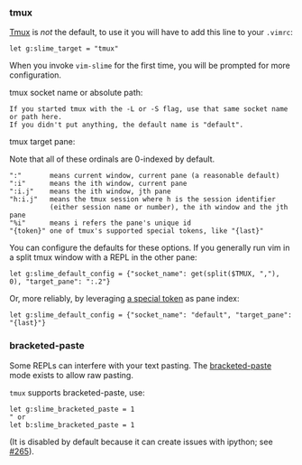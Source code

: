 
### tmux

[Tmux](https://github.com/tmux/tmux) is *not* the default, to use it you will have to add this line to your `.vimrc`:

```vim
let g:slime_target = "tmux"
```

When you invoke `vim-slime` for the first time, you will be prompted for more configuration.

tmux socket name or absolute path:

    If you started tmux with the -L or -S flag, use that same socket name or path here.
    If you didn't put anything, the default name is "default".

tmux target pane:

Note that all of these ordinals are 0-indexed by default.

    ":"       means current window, current pane (a reasonable default)
    ":i"      means the ith window, current pane
    ":i.j"    means the ith window, jth pane
    "h:i.j"   means the tmux session where h is the session identifier
              (either session name or number), the ith window and the jth pane
    "%i"      means i refers the pane's unique id
    "{token}" one of tmux's supported special tokens, like "{last}"


You can configure the defaults for these options. If you generally run vim in
a split tmux window with a REPL in the other pane:

```vim
let g:slime_default_config = {"socket_name": get(split($TMUX, ","), 0), "target_pane": ":.2"}
```

Or, more reliably, by leveraging [a special token](http://man.openbsd.org/OpenBSD-current/man1/tmux.1#_last__2) as pane index:

```vim
let g:slime_default_config = {"socket_name": "default", "target_pane": "{last}"}
```

### bracketed-paste

Some REPLs can interfere with your text pasting. The [bracketed-paste](https://cirw.in/blog/bracketed-paste) mode exists to allow raw pasting.

`tmux` supports bracketed-paste, use:

```vim
let g:slime_bracketed_paste = 1
" or
let b:slime_bracketed_paste = 1
```

(It is disabled by default because it can create issues with ipython; see [#265](https://github.com/jpalardy/vim-slime/pull/265)).

